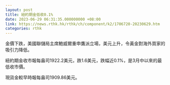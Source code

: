 ```yaml
---
layout: post
title: 紐約期金低收0.1%
date: 2023-06-29 06:31:35.000000000 +08:00
link: https://news.rthk.hk/rthk/ch/component/k2/1706720-20230629.htm
categories: rthk
---
```


金價下跌，美國聯儲局主席鮑威爾重申鷹派立場，美元上升，令黃金對海外買家的吸引力降低。

紐約期金收市報每盎司1922.2美元，跌1.6美元，跌幅近0.1%，是3月中以來的最低收市價。

現貨金較早時報每盎司1909.86美元。
